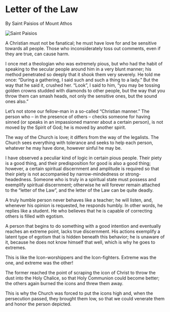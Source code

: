 # Letter of the Law

By Saint Paisios of Mount Athos

![Saint Paisios]("images/Saint_Paisios.jpg")

A Christian must not be fanatical; he must have love for and be sensitive towards all people. Those who inconsiderately toss out comments, even if they are true, can cause harm.

I once met a theologian who was extremely pious, but who had the habit of speaking to the secular people around him in a very blunt manner; his method penetrated so deeply that it shook them very severely. He told me once: “During a gathering, I said such and such a thing to a lady.” But the way that he said it, crushed her. “Look”, I said to him, “you may be tossing golden crowns studded with diamonds to other people, but the way that you throw them can smash heads, not only the sensitive ones, but the sound ones also.”

Let’s not stone our fellow-man in a so-called “Christian manner.” The person who – in the presence of others – checks someone for having sinned (or speaks in an impassioned manner about a certain person), is not moved by the Spirit of God; he is moved by another spirit.

The way of the Church is love; it differs from the way of the legalists. The Church sees everything with tolerance and seeks to help each person, whatever he may have done, however sinful he may be.

I have observed a peculiar kind of logic in certain pious people. Their piety is a good thing, and their predisposition for good is also a good thing; however, a certain spiritual discernment and amplitude is required so that their piety is not accompanied by narrow-mindedness or strong-headedness. Someone who is truly in a spiritual state must possess and exemplify spiritual discernment; otherwise he will forever remain attached to the “letter of the Law”, and the letter of the Law can be quite deadly.

A truly humble person never behaves like a teacher; he will listen, and, whenever his opinion is requested, he responds humbly. In other words, he replies like a student. He who believes that he is capable of correcting others is filled with egotism.

A person that begins to do something with a good intention and eventually reaches an extreme point, lacks true discernment. His actions exemplify a latent type of egotism that is hidden beneath this behavior; he is unaware of it, because he does not know himself that well, which is why he goes to extremes.

This is like the Icon-worshippers and the Icon-fighters. Extreme was the one, and extreme was the other!

The former reached the point of scraping the icon of Christ to throw the dust into the Holy Chalice, so that Holy Communion could become better; the others again burned the icons and threw them away.

This is why the Church was forced to put the icons high and, when the persecution passed, they brought them low, so that we could venerate them and honor the person depicted.